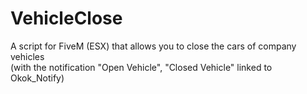 # VehicleClose
A script for FiveM (ESX) that allows you to close the cars of company vehicles <br/>
(with the notification "Open Vehicle", "Closed Vehicle" linked to Okok_Notify)
